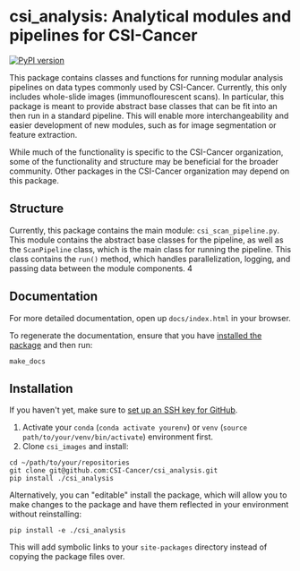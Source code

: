 # csi_analysis: Analytical modules and pipelines for CSI-Cancer

[![PyPI version](https://img.shields.io/pypi/v/csi-analysis)](https://pypi.org/project/csi-analysis/)

This package contains classes and functions for running modular analysis pipelines on
data types commonly used by CSI-Cancer. Currently, this only includes whole-slide
images (immunoflourescent scans). In particular, this package is meant to provide
abstract base classes that can be fit into an then run in a standard pipeline. This will
enable more interchangeability and easier development of new modules, such as for image
segmentation or feature extraction.

While much of the functionality is specific to the CSI-Cancer organization, some of the
functionality and structure may be beneficial for the broader community.
Other packages in the CSI-Cancer organization may depend on this package.

## Structure

Currently, this package contains the main module: `csi_scan_pipeline.py`.
This module contains the abstract base classes for the pipeline, as well as the
`ScanPipeline` class, which is the main class for running the pipeline. This class
contains the `run()` method, which handles parallelization, logging, and passing data
between the module components. 4

## Documentation

For more detailed documentation, open up `docs/index.html` in your browser.

To regenerate the documentation, ensure that you
have [installed the package](#installation) and then run:

```commandline
make_docs
```

## Installation

If you haven't yet, make sure
to [set up an SSH key for GitHub](https://docs.github.com/en/authentication/connecting-to-github-with-ssh/generating-a-new-ssh-key-and-adding-it-to-the-ssh-agent).

1. Activate your `conda` (`conda activate yourenv`) or
   `venv` (`source path/to/your/venv/bin/activate`) environment first.
2. Clone `csi_images` and install:

```commandline
cd ~/path/to/your/repositories
git clone git@github.com:CSI-Cancer/csi_analysis.git
pip install ./csi_analysis
```

Alternatively, you can "editable" install the package, which will allow you to make
changes to the package and have them reflected in your environment without reinstalling:

```commandline
pip install -e ./csi_analysis
```

This will add symbolic links to your `site-packages` directory instead of copying the
package files over.

